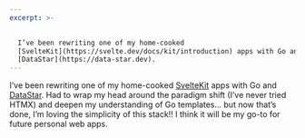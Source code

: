 ```yaml
---
excerpt: >-
  

  I’ve been rewriting one of my home-cooked
  [SvelteKit](https://svelte.dev/docs/kit/introduction) apps with Go and
  [DataStar](https://data-star.dev).
---
```

I’ve been rewriting one of my home-cooked [SvelteKit](https://svelte.dev/docs/kit/introduction) apps with Go and [DataStar](https://data-star.dev). Had to wrap my head around the paradigm shift (I’ve never tried HTMX) and deepen my understanding of Go templates… but now that’s done, I’m loving the simplicity of this stack!! I think it will be my go-to for future personal web apps. 